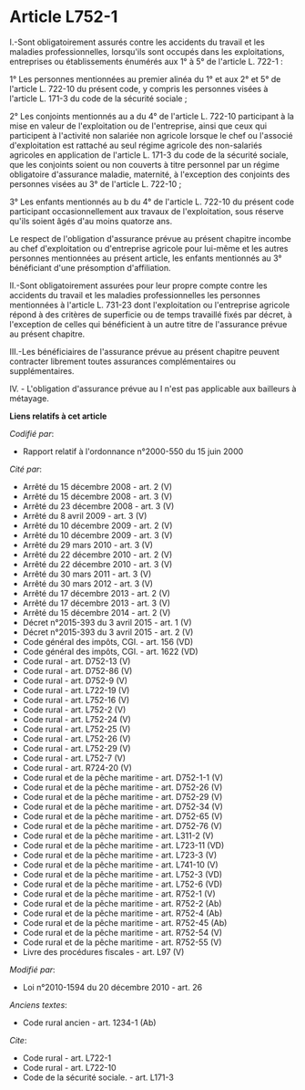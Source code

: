 # Article L752-1

I.-Sont obligatoirement assurés contre les accidents du travail et les maladies professionnelles, lorsqu'ils sont occupés
dans les exploitations, entreprises ou établissements énumérés aux 1° à 5° de l'article L. 722-1 : 

1° Les personnes mentionnées au premier alinéa du 1° et aux 2° et 5° de l'article L. 722-10 du présent code, y compris les
personnes visées à l'article L. 171-3 du code de la sécurité sociale ; 

2° Les conjoints mentionnés au a du 4° de l'article L. 722-10 participant à la mise en valeur de l'exploitation ou de
l'entreprise, ainsi que ceux qui participent à l'activité non salariée non agricole lorsque le chef ou l'associé
d'exploitation est rattaché au seul régime agricole des non-salariés agricoles en application de l'article L. 171-3 du code
de la sécurité sociale, que les conjoints soient ou non couverts à titre personnel par un régime obligatoire d'assurance
maladie, maternité, à l'exception des conjoints des personnes visées au 3° de l'article L. 722-10 ; 

3° Les enfants mentionnés au b du 4° de l'article L. 722-10 du présent code participant occasionnellement aux travaux de
l'exploitation, sous réserve qu'ils soient âgés d'au moins quatorze ans. 

Le respect de l'obligation d'assurance prévue au présent chapitre incombe au chef d'exploitation ou d'entreprise agricole
pour lui-même et les autres personnes mentionnées au présent article, les enfants mentionnés au 3° bénéficiant d'une
présomption d'affiliation. 

II.-Sont obligatoirement assurées pour leur propre compte contre les accidents du travail et les maladies professionnelles
les personnes mentionnées à l'article L. 731-23 dont l'exploitation ou l'entreprise agricole répond à des critères de
superficie ou de temps travaillé fixés par décret, à l'exception de celles qui bénéficient à un autre titre de l'assurance
prévue au présent chapitre. 

III.-Les bénéficiaires de l'assurance prévue au présent chapitre peuvent contracter librement toutes assurances
complémentaires ou supplémentaires.

IV. - L'obligation d'assurance prévue au I n'est pas applicable aux bailleurs à métayage.

**Liens relatifs à cet article**

_Codifié par_:

  - Rapport relatif à l'ordonnance n°2000-550 du 15 juin 2000

_Cité par_:

  - Arrêté du 15 décembre 2008 - art. 2 (V)
  - Arrêté du 15 décembre 2008 - art. 3 (V)
  - Arrêté du 23 décembre 2008 - art. 3 (V)
  - Arrêté du 8 avril 2009 - art. 3 (V)
  - Arrêté du 10 décembre 2009 - art. 2 (V)
  - Arrêté du 10 décembre 2009 - art. 3 (V)
  - Arrêté du 29 mars 2010 - art. 3 (V)
  - Arrêté du 22 décembre 2010 - art. 2 (V)
  - Arrêté du 22 décembre 2010 - art. 3 (V)
  - Arrêté du 30 mars 2011 - art. 3 (V)
  - Arrêté du 30 mars 2012 - art. 3 (V)
  - Arrêté du 17 décembre 2013 - art. 2 (V)
  - Arrêté du 17 décembre 2013 - art. 3 (V)
  - Arrêté du 15 décembre 2014 - art. 2 (V)
  - Décret n°2015-393 du 3 avril 2015 - art. 1 (V)
  - Décret n°2015-393 du 3 avril 2015 - art. 2 (V)
  - Code général des impôts, CGI. - art. 156 (VD)
  - Code général des impôts, CGI. - art. 1622 (VD)
  - Code rural - art. D752-13 (V)
  - Code rural - art. D752-86 (V)
  - Code rural - art. D752-9 (V)
  - Code rural - art. L722-19 (V)
  - Code rural - art. L752-16 (V)
  - Code rural - art. L752-2 (V)
  - Code rural - art. L752-24 (V)
  - Code rural - art. L752-25 (V)
  - Code rural - art. L752-26 (V)
  - Code rural - art. L752-29 (V)
  - Code rural - art. L752-7 (V)
  - Code rural - art. R724-20 (V)
  - Code rural et de la pêche maritime - art. D752-1-1 (V)
  - Code rural et de la pêche maritime - art. D752-26 (V)
  - Code rural et de la pêche maritime - art. D752-29 (V)
  - Code rural et de la pêche maritime - art. D752-34 (V)
  - Code rural et de la pêche maritime - art. D752-65 (V)
  - Code rural et de la pêche maritime - art. D752-76 (V)
  - Code rural et de la pêche maritime - art. L311-2 (V)
  - Code rural et de la pêche maritime - art. L723-11 (VD)
  - Code rural et de la pêche maritime - art. L723-3 (V)
  - Code rural et de la pêche maritime - art. L741-10 (V)
  - Code rural et de la pêche maritime - art. L752-3 (VD)
  - Code rural et de la pêche maritime - art. L752-6 (VD)
  - Code rural et de la pêche maritime - art. R752-1 (V)
  - Code rural et de la pêche maritime - art. R752-2 (Ab)
  - Code rural et de la pêche maritime - art. R752-4 (Ab)
  - Code rural et de la pêche maritime - art. R752-45 (Ab)
  - Code rural et de la pêche maritime - art. R752-54 (V)
  - Code rural et de la pêche maritime - art. R752-55 (V)
  - Livre des procédures fiscales - art. L97 (V)

_Modifié par_:

  - Loi n°2010-1594 du 20 décembre 2010 - art. 26

_Anciens textes_:

  - Code rural ancien - art. 1234-1 (Ab)

_Cite_:

  - Code rural - art. L722-1
  - Code rural - art. L722-10
  - Code de la sécurité sociale. - art. L171-3
